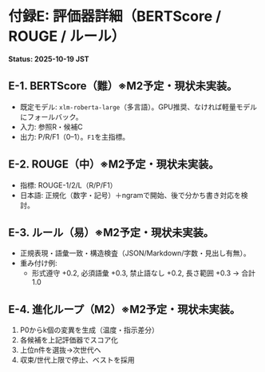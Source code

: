 # 付録E: 評価器詳細（BERTScore / ROUGE / ルール）
**Status: 2025-10-19 JST**

## E-1. BERTScore（難）※M2予定・現状未実装。
- 既定モデル: `xlm-roberta-large`（多言語）。GPU推奨、なければ軽量モデルにフォールバック。
- 入力: 参照R・候補C
- 出力: P/R/F1（0–1）。`F1`を主指標。

## E-2. ROUGE（中）※M2予定・現状未実装。
- 指標: ROUGE-1/2/L（R/P/F1）
- 日本語: 正規化（数字・記号）＋ngramで開始、後で分かち書き対応を検討。

## E-3. ルール（易）※M2予定・現状未実装。
- 正規表現・語彙一致・構造検査（JSON/Markdown/字数・見出し有無）。
- 重み付け例:
  - 形式遵守 +0.2, 必須語彙 +0.3, 禁止語なし +0.2, 長さ範囲 +0.3 → 合計1.0

## E-4. 進化ループ（M2）※M2予定・現状未実装。
1) P0からk個の変異を生成（温度・指示差分）  
2) 各候補を上記評価器でスコア化  
3) 上位n件を選抜→次世代へ  
4) 収束/世代上限で停止、ベストを採用

